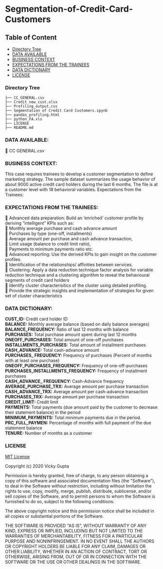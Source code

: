 # Segmentation-of-Credit-Card-Customers

## Table of Content
  * [Directory Tree](#directory-tree)
  * [DATA AVAILABLE](#data-available)
  * [BUSINESS CONTEXT](#business-context)
  * [EXPECTATIONS FROM THE TRAINEES](#expectations-from-the-trainees)
  * [DATA DICTIONARY](#data-dictionary)
  * [LICENSE](#license)

### Directory Tree

```
├── CC_GENERAL.csv
├── Credit_new_cust.xlsx
├── Profiling_output.csv
├── Segmentation of Credit Card Customers.ipynb
├── pandas_profiling.html
├── python_FA.xls
├── LICENSE
├── README.md
```

### DATA AVAILABLE: 

 CC GENERAL.csv 

### BUSINESS CONTEXT: 

This case requires trainees to develop a customer segmentation to define marketing strategy. The sample dataset summarizes the usage behavior of about 9000 active credit card holders during the last 6 months. The file is at a customer level with 18 behavioral variables.   Expectations from the Trainees:  

### EXPECTATIONS FROM THE TRAINEES: 

 Advanced data preparation: Build an ‘enriched’ customer profile by deriving “intelligent” KPIs such as:  
 Monthly average purchase and cash advance amount   
 Purchases by type (one-off, installments)   
 Average amount per purchase and cash advance transaction,  
 Limit usage (balance to credit limit ratio),  
 Payments to minimum payments ratio etc.  
 Advanced reporting: Use the derived KPIs to gain insight on the customer profiles.  
 Identification of the relationships/ affinities between services.  
 Clustering: Apply a data reduction technique factor analysis for variable reduction technique and a clustering algorithm to reveal the behavioural segments of credit card holders  
 Identify cluster characterisitics of the cluster using detailed profiling.  
 Provide the strategic insights and implementation of strategies for given set of cluster characteristics  
 
### DATA DICTIONARY: 
 
<b>CUST_ID:</b> Credit card holder ID   
<b>BALANCE:</b> Monthly average balance (based on daily balance averages)   
<b>BALANCE_FREQUENCY:</b> Ratio of last 12 months with balance   
<b>PURCHASES:</b> Total purchase amount spent during last 12 months   
<b>ONEOFF_PURCHASES:</b> Total amount of one-off purchases  
<b>INSTALLMENTS_PURCHASES:</b> Total amount of installment purchases   
<b>CASH_ADVANCE:</b> Total cash-advance amount   
<b>PURCHASES_ FREQUENCY:</b> Frequency of purchases (Percent of months with at least one purchase)   
<b>ONEOFF_PURCHASES_FREQUENCY:</b> Frequency of one-off-purchases   
<b>PURCHASES_INSTALLMENTS_FREQUENCY:</b> Frequency of installment purchases   
<b>CASH_ADVANCE_ FREQUENCY:</b> Cash-Advance frequency   
<b>AVERAGE_PURCHASE_TRX:</b> Average amount per purchase transaction   
<b>CASH_ADVANCE_TRX:</b> Average amount per cash-advance transaction   
<b>PURCHASES_TRX:</b> Average amount per purchase transaction   
<b>CREDIT_LIMIT:</b> Credit limit   
<b>PAYMENTS:</b> Total payments (due amount paid by the customer to decrease their statement balance) in the period   
<b>MINIMUM_PAYMENTS:</b> Total minimum payments due in the period.   
<b>PRC_FULL_PAYMEN:</b> Percentage of months with full payment of the due statement balance   
<b>TENURE:</b> Number of months as a customer   

### LICENSE

[MIT License](https://github.com/vicky60629/Segmentation-of-Credit-Card-Customers/blob/master/LICENSE)

Copyright (c) 2020 Vicky Gupta

Permission is hereby granted, free of charge, to any person obtaining a copy
of this software and associated documentation files (the "Software"), to deal
in the Software without restriction, including without limitation the rights
to use, copy, modify, merge, publish, distribute, sublicense, and/or sell
copies of the Software, and to permit persons to whom the Software is
furnished to do so, subject to the following conditions:

The above copyright notice and this permission notice shall be included in all
copies or substantial portions of the Software.

THE SOFTWARE IS PROVIDED "AS IS", WITHOUT WARRANTY OF ANY KIND, EXPRESS OR
IMPLIED, INCLUDING BUT NOT LIMITED TO THE WARRANTIES OF MERCHANTABILITY,
FITNESS FOR A PARTICULAR PURPOSE AND NONINFRINGEMENT. IN NO EVENT SHALL THE
AUTHORS OR COPYRIGHT HOLDERS BE LIABLE FOR ANY CLAIM, DAMAGES OR OTHER
LIABILITY, WHETHER IN AN ACTION OF CONTRACT, TORT OR OTHERWISE, ARISING FROM,
OUT OF OR IN CONNECTION WITH THE SOFTWARE OR THE USE OR OTHER DEALINGS IN THE
SOFTWARE.
